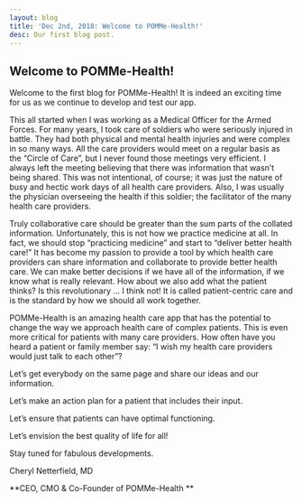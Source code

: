 ```yaml
---
layout: blog
title: 'Dec 2nd, 2018: Welcome to POMMe-Health!'
desc: Our first blog post.
---
```

## Welcome to POMMe-Health!

Welcome to the first blog for POMMe-Health! It is indeed an exciting time for us as we continue to develop and test our app.

This all started when I was working as a Medical Officer for the Armed Forces. For many years, I took care of soldiers who were seriously injured in battle. They had both physical and mental health injuries and were complex in so many ways. All the care providers would meet on a regular basis as the “Circle of Care”, but I never found those meetings very efficient. I always left the meeting believing that there was information that wasn’t being shared. This was not intentional, of course; it was just the nature of busy and hectic work days of all health care providers. Also, I was usually the physician overseeing the health if this soldier; the facilitator of the many health care providers.

Truly collaborative care should be greater than the sum parts of the collated information. Unfortunately, this is not how we practice medicine at all. In fact, we should stop “practicing medicine” and start to “deliver better health care!” It has become my passion to provide a tool by which health care providers can share information and collaborate to provide better health care. We can make better decisions if we have all of the information, if we know what is really relevant. How about we also add what the patient thinks? Is this revolutionary … I think not! It is called patient-centric care and is the standard by how we should all work together.

POMMe-Health is an amazing health care app that has the potential to change the way we approach health care of complex patients. This is even more critical for patients with many care providers. How often have you heard a patient or family member say: “I wish my health care providers would just talk to each other”?

Let’s get everybody on the same page and share our ideas and our information.

Let’s make an action plan for a patient that includes their input.

Let’s ensure that patients can have optimal functioning.

Let’s envision the best quality of life for all!



Stay tuned for fabulous developments.

Cheryl Netterfield, MD

**CEO, CMO & Co-Founder of POMMe-Health
**
